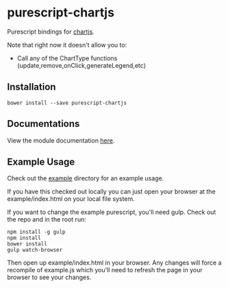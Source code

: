 # purescript-chartjs
Purescript bindings for [chartjs](http://chartjs.org).

Note that right now it doesn't allow you to:
  * Call any of the ChartType functions (update,remove,onClick,generateLegend,etc)

## Installation
```
bower install --save purescript-chartjs
```

## Documentations

View the module documentation [here](MODULES.md).

## Example Usage

Check out the [example](example/) directory for an example usage.

If you have this checked out locally you can just open your browser
at the example/index.html on your local file system.

If you want to change the example purescript, you'll need gulp. Check
out the repo and in the root run:

```
npm install -g gulp
npm install
bower install
gulp watch-browser
```

Then open up example/index.html in your browser. Any changes will
force a recompile of example.js which you'll need to refresh the page
in your browser to see your changes.
